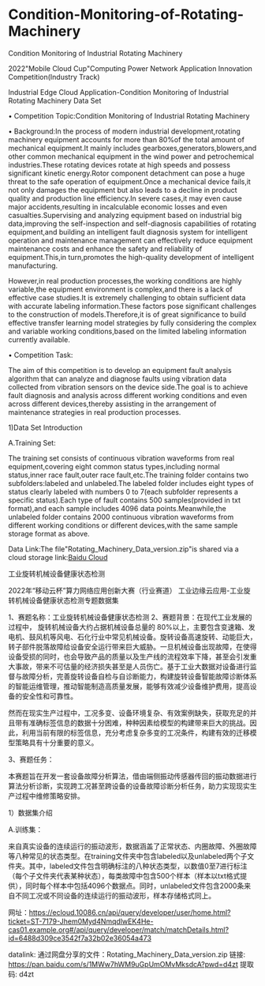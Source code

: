# Condition-Monitoring-of-Rotating-Machinery
Condition Monitoring of Industrial Rotating Machinery

2022"Mobile Cloud Cup"Computing Power Network Application Innovation Competition(Industry Track)

Industrial Edge Cloud Application-Condition Monitoring of Industrial Rotating Machinery Data Set


• Competition Topic:Condition Monitoring of Industrial Rotating Machinery


• Background:In the process of modern industrial development,rotating machinery equipment accounts for more than 80%of the total amount of mechanical equipment.It mainly includes gearboxes,generators,blowers,and other common mechanical equipment in the wind power and petrochemical industries.These rotating devices rotate at high speeds and possess significant kinetic energy.Rotor component detachment can pose a huge threat to the safe operation of equipment.Once a mechanical device fails,it not only damages the equipment but also leads to a decline in product quality and production line efficiency.In severe cases,it may even cause major accidents,resulting in incalculable economic losses and even casualties.Supervising and analyzing equipment based on industrial big data,improving the self-inspection and self-diagnosis capabilities of rotating equipment,and building an intelligent fault diagnosis system for intelligent operation and maintenance management can effectively reduce equipment maintenance costs and enhance the safety and reliability of equipment.This,in turn,promotes the high-quality development of intelligent manufacturing.

However,in real production processes,the working conditions are highly variable,the equipment environment is complex,and there is a lack of effective case studies.It is extremely challenging to obtain sufficient data with accurate labeling information.These factors pose significant challenges to the construction of models.Therefore,it is of great significance to build effective transfer learning model strategies by fully considering the complex and variable working conditions,based on the limited labeling information currently available.


• Competition Task:

The aim of this competition is to develop an equipment fault analysis algorithm that can analyze and diagnose faults using vibration data collected from vibration sensors on the device side.The goal is to achieve fault diagnosis and analysis across different working conditions and even across different devices,thereby assisting in the arrangement of maintenance strategies in real production processes.

1)Data Set Introduction

A.Training Set:

The training set consists of continuous vibration waveforms from real equipment,covering eight common status types,including normal status,inner race fault,outer race fault,etc.The training folder contains two subfolders:labeled and unlabeled.The labeled folder includes eight types of status clearly labeled with numbers 0 to 7(each subfolder represents a specific status).Each type of fault contains 500 samples(provided in txt format),and each sample includes 4096 data points.Meanwhile,the unlabeled folder contains 2000 continuous vibration waveforms from different working conditions or different devices,with the same sample storage format as above.

Data Link:The file"Rotating_Machinery_Data_version.zip"is shared via a cloud storage link:[Baidu Cloud](https://pan.baidu.com/s/1MWw7hWM9uGpUmOMvMksdcA?pwd=d4zt)



工业旋转机械设备健康状态检测


2022年“移动云杯”算力网络应用创新大赛（行业赛道）
工业边缘云应用-工业旋转机械设备健康状态检测专题数据集

1、赛题名称：工业旋转机械设备健康状态检测
2、赛题背景：在现代工业发展的过程中， 旋转机械设备大约占据机械设备总量的 80%以上，主要包含变速箱、发电机、鼓风机等风电、石化行业中常见机械设备。旋转设备高速旋转、动能巨大，转子部件脱落故障给设备安全运行带来巨大威胁。一旦机械设备出现故障，在使得设备受损的同时，也会导致产品的质量以及生产线的流程效率下降，甚至会引发重大事故，带来不可估量的经济损失甚至是人员伤亡。基于工业大数据对设备进行监督与故障分析，完善旋转设备自检与自诊断能力，构建旋转设备智能故障诊断体系的智能运维管理，推动智能制造高质量发展，能够有效减少设备维护费用，提高设备的安全性和可靠性。

然而在现实生产过程中，工况多变、设备环境复杂、有效案例缺失，获取充足的并且带有准确标签信息的数据十分困难，种种因素给模型的构建带来巨大的挑战。因此，利用当前有限的标签信息，充分考虑复杂多变的工况条件，构建有效的迁移模型策略具有十分重要的意义。

3、赛题任务：

本赛题旨在开发一套设备故障分析算法，借由端侧振动传感器传回的振动数据进行算法分析诊断，实现跨工况甚至跨设备的设备故障诊断分析任务，助力实现现实生产过程中维修策略安排。

1）数据集介绍

A.训练集：

来自真实设备的连续运行的振动波形，数据涵盖了正常状态、内圈故障、外圈故障等八种常见的状态类型。在training文件夹中包含labeled以及unlabeled两个子文件夹。其中，labeled文件包含明确标注的八种状态类型，以数值0至7进行标注（每个子文件夹代表某种状态），每类故障中包含500个样本（样本以txt格式提供），同时每个样本中包括4096个数据点。同时，unlabeled文件包含2000条来自不同工况或不同设备的连续运行的振动波形，样本存储格式同上。


网址：https://ecloud.10086.cn/api/query/developer/user/home.html?ticket=ST-7179-Jhem0Myd4NmqdlwEK4He-cas01.example.org#/api/query/developer/match/matchDetails.html?id=6488d309ce3542f7a32b02e36054a473

datalink:  通过网盘分享的文件：Rotating_Machinery_Data_version.zip
链接: https://pan.baidu.com/s/1MWw7hWM9uGpUmOMvMksdcA?pwd=d4zt 提取码: d4zt

